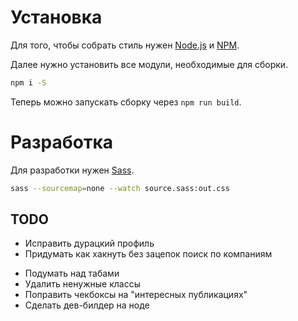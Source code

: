# Установка
Для того, чтобы собрать стиль нужен [Node.js][node] и [NPM][npm].

Далее нужно установить все модули, необходимые для сборки.
```bash
npm i -S
```
Теперь можно запускать сборку через `npm run build`.

# Разработка
Для разработки нужен [Sass][sass].

```bash
sass --sourcemap=none --watch source.sass:out.css
```
[npm]: https://www.npmjs.com/get-npm
[sass]: http://sass-lang.com/install
[node]: http://nodejs.org/

## TODO
+ Исправить дурацкий профиль
+ Придумать как хакнуть без зацепок поиск по компаниям
- Подумать над табами
- Удалить ненужные классы
- Поправить чекбоксы на "интересных публикациях"
- Сделать дев-билдер на ноде
